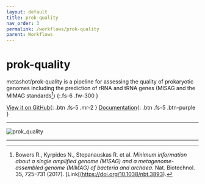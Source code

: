 ```yaml
---
layout: default
title: prok-quality
nav_order: 3
permalink: /workflows/prok-quality
parent: Workflows
---
```


# prok-quality

metashot/prok-quality is a pipeline for assessing the quality of prokaryotic
genomes including the prediction of rRNA and tRNA genes (MISAG and the MIMAG
standards[^1]) {:.fs-6 .fw-300 }

[View it on GitHub](https://github.com/metashot/prok-quality){: .btn .fs-5 .mr-2 }
[Documentation](https://github.com/metashot/prok-quality/blob/main/README.md){: .btn .fs-5 .btn-purple }

---

![prok_quality](https://img.shields.io/github/v/release/metashot/prok-quality?sort=semver&label=Latast%20release&style=for-the-badge)

---

[^1]: Bowers R., Kyrpides N., Stepanauskas R. et al. *Minimum information about
      a single amplified genome (MISAG) and a metagenome-assembled genome
      (MIMAG) of bacteria and archaea*. Nat. Biotechnol. 35, 725–731 (2017).
      [Link[(https://doi.org/10.1038/nbt.3893).